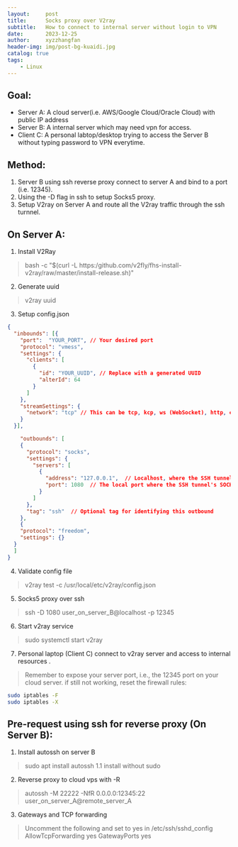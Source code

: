 ```yaml
---
layout:     post
title:      Socks proxy over V2ray
subtitle:   How to connect to internal server without login to VPN
date:       2023-12-25
author:     xyzzhangfan
header-img: img/post-bg-kuaidi.jpg
catalog: true
tags:
    - Linux
---
```


## Goal:
* Server A: A cloud server(i.e. AWS/Google Cloud/Oracle Cloud) with public IP address
* Server B: A internal server which may need vpn for access.
* Client C: A personal labtop/desktop trying to access the Server B without typing password to VPN everytime.

## Method: 
1. Server B using ssh reverse proxy connect to server A and bind to a port (i.e. 12345).
2. Using the -D flag in ssh to setup Socks5 proxy.
3. Setup V2ray on Server A and route all the V2ray traffic through the ssh turnnel.

## On Server A:
1. Install V2Ray
> bash -c "$(curl -L https:/github.com/v2fly/fhs-install-v2ray/raw/master/install-release.sh)"

2. Generate uuid
> v2ray uuid

3. Setup config.json

```json
{
  "inbounds": [{
    "port":  "YOUR_PORT", // Your desired port
    "protocol": "vmess",
    "settings": {
      "clients": [
        {
          "id": "YOUR_UUID", // Replace with a generated UUID
          "alterId": 64
        }
      ]
    },
    "streamSettings": {
      "network": "tcp" // This can be tcp, kcp, ws (WebSocket), http, etc.
    }
  }],

    "outbounds": [
    {
      "protocol": "socks",
      "settings": {
        "servers": [
          {
            "address": "127.0.0.1",  // Localhost, where the SSH tunnel is established
            "port": 1080  // The local port where the SSH tunnel's SOCKS proxy is listening
          }
        ]
      },
      "tag": "ssh"  // Optional tag for identifying this outbound
    },
	{
    "protocol": "freedom",
    "settings": {}
  }
  ]
}

```

4. Validate config file
> v2ray test -c /usr/local/etc/v2ray/config.json

5. Socks5 proxy over ssh
> ssh -D 1080 user_on_server_B@localhost -p 12345

6. Start v2ray service
> sudo systemctl start v2ray

7. Personal laptop (Client C) connect to v2ray server and access to internal resources . 
> Remember to expose your server port, i.e., the 12345 port on your cloud server.
> if still not working, reset the firewall rules:
```bash
sudo iptables -F
sudo iptables -X
```

## Pre-request using ssh for reverse proxy (On Server B): 
1. Install autossh on server B
> sudo apt install autossh
1.1 install without sudo

2. Reverse proxy to cloud vps with -R

> autossh -M 22222 -NfR 0.0.0.0:12345:22 user_on_server_A@remote_server_A

3. Gateways and TCP forwarding 
> Uncomment the following and set to yes in /etc/ssh/sshd_config
> AllowTcpForwarding yes
> GatewayPorts yes
